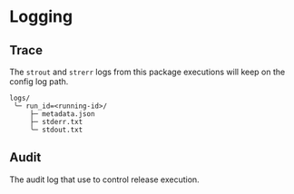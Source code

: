 # Logging

## Trace

The `strout` and `strerr` logs from this package executions will keep on the
config log path.

```text
logs/
 ╰─ run_id=<running-id>/
     ├─ metadata.json
     ├─ stderr.txt
     ╰─ stdout.txt
```

## Audit

The audit log that use to control release execution.
